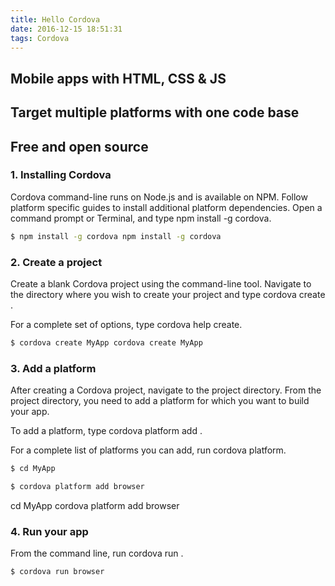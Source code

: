 ```yaml
---
title: Hello Cordova
date: 2016-12-15 18:51:31
tags: Cordova
---
```


## Mobile apps with HTML, CSS & JS

## Target multiple platforms with one code base

## Free and open source

### 1. Installing Cordova
Cordova command-line runs on Node.js and is available on NPM. Follow platform specific guides to install additional platform dependencies. Open a command prompt or Terminal, and type npm install -g cordova.

``` bash
$ npm install -g cordova npm install -g cordova
```

### 2. Create a project
Create a blank Cordova project using the command-line tool. Navigate to the directory where you wish to create your project and type cordova create <path>.

For a complete set of options, type cordova help create.

``` bash
$ cordova create MyApp cordova create MyApp
```

### 3. Add a platform
After creating a Cordova project, navigate to the project directory. From the project directory, you need to add a platform for which you want to build your app.

To add a platform, type cordova platform add <platform name>.

For a complete list of platforms you can add, run cordova platform.

``` bash
$ cd MyApp

$ cordova platform add browser
```
cd MyApp cordova platform add browser

### 4. Run your app
From the command line, run cordova run <platform name>.

``` bash
$ cordova run browser
```